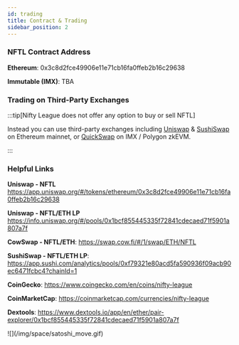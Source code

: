 ```yaml
---
id: trading
title: Contract & Trading
sidebar_position: 2
---
```


### NFTL Contract Address

**Ethereum**: 0x3c8d2fce49906e11e71cb16fa0ffeb2b16c29638

**Immutable (IMX)**: TBA

### Trading on Third-Party Exchanges

:::tip[Nifty League does not offer any option to buy or sell NFTL]

Instead you can use third-party exchanges including [Uniswap](https://uniswap.org/) & [SushiSwap](https://sushi.com/) on Ethereum mainnet, or [QuickSwap](https://quickswap.exchange) on IMX / Polygon zkEVM.

:::

### Helpful Links

**Uniswap - NFTL** https://app.uniswap.org/#/tokens/ethereum/0x3c8d2fce49906e11e71cb16fa0ffeb2b16c29638

**Uniswap - NFTL/ETH LP** https://info.uniswap.org/#/pools/0x1bcf855445335f72841cdecaed71f5901a807a7f

**CowSwap - NFTL/ETH**: https://swap.cow.fi/#/1/swap/ETH/NFTL

**SushiSwap - NFTL/ETH LP**: https://app.sushi.com/analytics/pools/0xf79321e80acd5fa590936f09acb90ec6471fcbc4?chainId=1

**CoinGecko**: https://www.coingecko.com/en/coins/nifty-league

**CoinMarketCap**: https://coinmarketcap.com/currencies/nifty-league

**Dextools**: https://www.dextools.io/app/en/ether/pair-explorer/0x1bcf855445335f72841cdecaed71f5901a807a7f

<div style={{ maxWidth: 400, margin: 'auto' }}>![](/img/space/satoshi_move.gif)</div>
